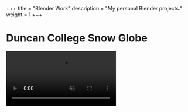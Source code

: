 +++
title = "Blender Work"
description = "My personal Blender projects."
weight = 1
+++


# Duncan College Snow Globe
<video autoplay loop muted playsinline>
    <source src="/videos/snow_globe0001-0130.mp4" type='video/mp4'>
  Your browser doesn't support the video tag, which I use in place of .gifs, and/or the video formats in use here – sorry!
</video>

